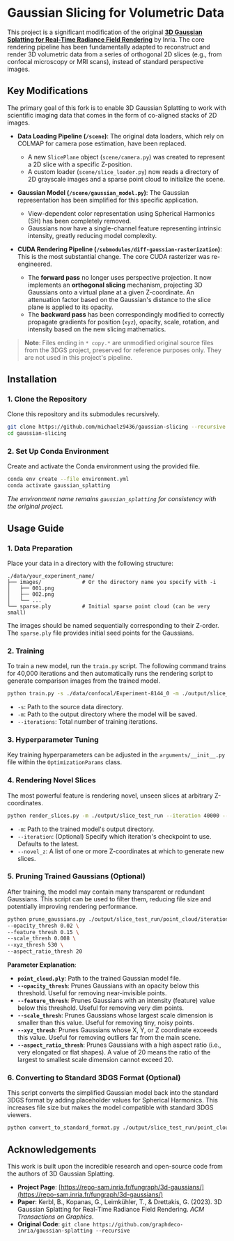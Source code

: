 # Gaussian Slicing for Volumetric Data

This project is a significant modification of the original **[3D Gaussian Splatting for Real-Time Radiance Field Rendering](https://github.com/graphdeco-inria/gaussian-splatting)** by Inria. The core rendering pipeline has been fundamentally adapted to reconstruct and render 3D volumetric data from a series of orthogonal 2D slices (e.g., from confocal microscopy or MRI scans), instead of standard perspective images.

## Key Modifications

The primary goal of this fork is to enable 3D Gaussian Splatting to work with scientific imaging data that comes in the form of co-aligned stacks of 2D images.

- **Data Loading Pipeline (`/scene`)**: The original data loaders, which rely on COLMAP for camera pose estimation, have been replaced.
  - A new `SlicePlane` object (`scene/camera.py`) was created to represent a 2D slice with a specific Z-position.
  - A custom loader (`scene/slice_loader.py`) now reads a directory of 2D grayscale images and a sparse point cloud to initialize the scene.

- **Gaussian Model (`/scene/gaussian_model.py`)**: The Gaussian representation has been simplified for this specific application.
  - View-dependent color representation using Spherical Harmonics (SH) has been completely removed.
  - Gaussians now have a single-channel feature representing intrinsic intensity, greatly reducing model complexity.

- **CUDA Rendering Pipeline (`/submodules/diff-gaussian-rasterization`)**: This is the most substantial change. The core CUDA rasterizer was re-engineered.
  - The **forward pass** no longer uses perspective projection. It now implements an **orthogonal slicing** mechanism, projecting 3D Gaussians onto a virtual plane at a given Z-coordinate. An attenuation factor based on the Gaussian's distance to the slice plane is applied to its opacity.
  - The **backward pass** has been correspondingly modified to correctly propagate gradients for position (`xyz`), opacity, scale, rotation, and intensity based on the new slicing mathematics.

> **Note**: Files ending in `* copy.*` are unmodified original source files from the 3DGS project, preserved for reference purposes only. They are not used in this project's pipeline.

## Installation

### 1. Clone the Repository
Clone this repository and its submodules recursively.
```bash
git clone https://github.com/michaelz9436/gaussian-slicing --recursive
cd gaussian-slicing
```

### 2. Set Up Conda Environment
Create and activate the Conda environment using the provided file.
```bash
conda env create --file environment.yml
conda activate gaussian_splatting
```
*The environment name remains `gaussian_splatting` for consistency with the original project.*

## Usage Guide

### 1. Data Preparation
Place your data in a directory with the following structure:
```
./data/your_experiment_name/
├── images/             # Or the directory name you specify with -i
│   ├── 001.png
│   ├── 002.png
│   └── ...
└── sparse.ply          # Initial sparse point cloud (can be very small)
```
The images should be named sequentially corresponding to their Z-order. The `sparse.ply` file provides initial seed points for the Gaussians.

### 2. Training
To train a new model, run the `train.py` script. The following command trains for 40,000 iterations and then automatically runs the rendering script to generate comparison images from the trained model.
```bash
python train.py -s ./data/confocal/Experiment-8144_0 -m ./output/slice_test_run --iterations 40000 && python render_slices.py -m ./output/slice_test_run
```
- `-s`: Path to the source data directory.
- `-m`: Path to the output directory where the model will be saved.
- `--iterations`: Total number of training iterations.

### 3. Hyperparameter Tuning
Key training hyperparameters can be adjusted in the `arguments/__init__.py` file within the `OptimizationParams` class.

### 4. Rendering Novel Slices
The most powerful feature is rendering novel, unseen slices at arbitrary Z-coordinates.
```bash
python render_slices.py -m ./output/slice_test_run --iteration 40000 --novel_z 21.5 22 22.5 23 23.5 24
```
- `-m`: Path to the trained model's output directory.
- `--iteration`: (Optional) Specify which iteration's checkpoint to use. Defaults to the latest.
- `--novel_z`: A list of one or more Z-coordinates at which to generate new slices.

### 5. Pruning Trained Gaussians (Optional)
After training, the model may contain many transparent or redundant Gaussians. This script can be used to filter them, reducing file size and potentially improving rendering performance.
```bash
python prune_gaussians.py ./output/slice_test_run/point_cloud/iteration_40000/point_cloud.ply \
--opacity_thresh 0.02 \
--feature_thresh 0.15 \
--scale_thresh 0.008 \
--xyz_thresh 530 \
--aspect_ratio_thresh 20
```
**Parameter Explanation**:
- **`point_cloud.ply`**: Path to the trained Gaussian model file.
- **`--opacity_thresh`**: Prunes Gaussians with an opacity below this threshold. Useful for removing near-invisible points.
- **`--feature_thresh`**: Prunes Gaussians with an intensity (feature) value below this threshold. Useful for removing very dim points.
- **`--scale_thresh`**: Prunes Gaussians whose largest scale dimension is smaller than this value. Useful for removing tiny, noisy points.
- **`--xyz_thresh`**: Prunes Gaussians whose X, Y, or Z coordinate exceeds this value. Useful for removing outliers far from the main scene.
- **`--aspect_ratio_thresh`**: Prunes Gaussians with a high aspect ratio (i.e., very elongated or flat shapes). A value of 20 means the ratio of the largest to smallest scale dimension cannot exceed 20.

### 6. Converting to Standard 3DGS Format (Optional)
This script converts the simplified Gaussian model back into the standard 3DGS format by adding placeholder values for Spherical Harmonics. This increases file size but makes the model compatible with standard 3DGS viewers.
```bash
python convert_to_standard_format.py ./output/slice_test_run/point_cloud/iteration_40000/point_cloud.ply
```

## Acknowledgements

This work is built upon the incredible research and open-source code from the authors of 3D Gaussian Splatting.

- **Project Page**: [https://repo-sam.inria.fr/fungraph/3d-gaussians/](https://repo-sam.inria.fr/fungraph/3d-gaussians/)
- **Paper**: Kerbl, B., Kopanas, G., Leimkühler, T., & Drettakis, G. (2023). 3D Gaussian Splatting for Real-Time Radiance Field Rendering. *ACM Transactions on Graphics*.
- **Original Code**: `git clone https://github.com/graphdeco-inria/gaussian-splatting --recursive`

